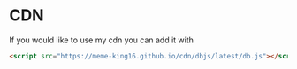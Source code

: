 # CDN
If you would like to use my cdn you can add it with 
```html
<script src="https://meme-king16.github.io/cdn/dbjs/latest/db.js"></script>
```
